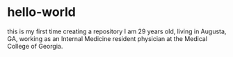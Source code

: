 # hello-world
this is my first time creating a repository
I am 29 years old, living in Augusta, GA, working as an Internal Medicine resident physician at the Medical College of Georgia.
